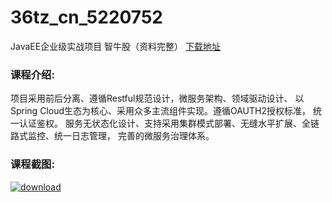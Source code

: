 # 36tz_cn_5220752
JavaEE企业级实战项目 智牛股（资料完整）
[下载地址](http://www.36tz.cn/article/5220752 "下载地址")
### 课程介绍:
项目采用前后分离、遵循Restful规范设计，微服务架构、领域驱动设计、 以Spring Cloud生态为核心、采用众多主流组件实现。遵循OAUTH2授权标准， 统一认证鉴权。
服务无状态化设计、支持采用集群模式部署、无缝水平扩展、全链路式监控、统一日志管理， 完善的微服务治理体系。

### 课程截图:
[![download](http://36tz.cn/muke_img/2021_08_2-32.png "下载地址")](http://www.36tz.cn "下载地址")
